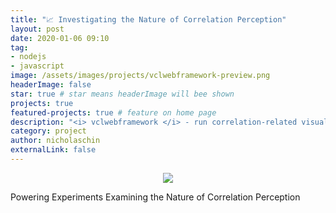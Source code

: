 ```yaml
---
title: "📈 Investigating the Nature of Correlation Perception"
layout: post
date: 2020-01-06 09:10
tag: 
- nodejs
- javascript
image: /assets/images/projects/vclwebframework-preview.png
headerImage: false
star: true # star means headerImage will bee shown
projects: true
featured-projects: true # feature on home page
description: "<i> vclwebframework </i> - run correlation-related visualization experiments"
category: project
author: nicholaschin
externalLink: false
---
```


<p align="center">
    <a href="https://github.com/UBC-VCL/VCLWebFramework"> 
        <img src="https://img.shields.io/badge/github-ubcvcl%2FVCLWebFramework-green.svg?style=for-the-badge&logo=github">
    </a>
</p>

Powering Experiments Examining the Nature of Correlation Perception